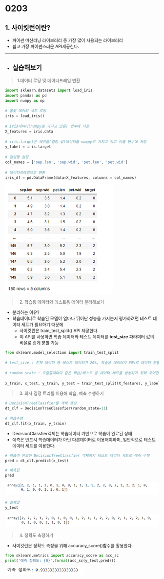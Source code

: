 # 0203
## 1. 사이킷런이란?
- 파이썬 머신러닝 라이브러리 중 가장 많이 사용되는 라이브러리
- 쉽고 가장 파이썬스러운 API제공한다.
---
- ## 실습해보기
> 1.데이터 로딩 및 데이터프레임 변환
```python
import sklearn.datasets import load_iris
import pandas as pd
import numpy as np

# 불꽃 데이터 세트 로딩
iris = load_iris()

# iris데이터(numpy로 가지고 있음) 변수에 저장
X_features = iris.data

# iris.target은 레이블(결정 값)데이터를 numpy로 가지고 있고 이를 변수에 저장
y_label = iris.target

# 컬럼명 설정
col_names = ['sep.len', 'sep.wid', 'pet.len', 'pet.wid']

# 데이터프레임으로 변환
iris_df = pd.DataFrame(data=X_features, columns = col_names)
```
![alt text](./%EB%8D%B0%EC%9D%B4%ED%84%B0%ED%94%84%EB%A0%88%EC%9E%84%20%EC%B6%9C%EB%A0%A5%EA%B0%92.png)

>2. 학습용 데이터와 테스트용 데이터 분리해보기
- 분리하는 이유?
- 학습데이터로 학습된 모델이 얼마나 뛰어난 성능을 가지는지 평가하려면 테스트 데이터 세트가 필요하기 때문에 
  - 사이킷런은 train_test_split() API 제공한다.
  - 이 API를 사용하면 학습 데이터와 테스트 데이터를 **test_size** 파라미터 값의 비율로 쉽게 분할 가능 
```python
from sklearn.model_selection import train_test_split

# test_size : 전체 데이터 중 테스트 데이터가 20%, 학습용 데이터가 80%로 데이터 분할

# random_state : 호출할때마다 같은 학습/테스트 용 데이터 세트를 생성하기 위해 주어진 난수 발생 값

x_train, x_test, y_train, y_test = train_test_split(X_features, y_label, test_size=0.2, random_state=11)
```

> 3. 의사 결정 트리를 이용해 학습, 예측 수행하기

```python
# DecisionTreeClassfier를 객체 생성
dt_clf = DecisionTreeClassfier(random_state=11)

# 학습수행
dt_clf.fit(x_train, y_train)
```
- DecisionClassfier객체는 학습데이터 기반으로 학습이 완료된 상태
- 예측은 반드시 학습데이터가 아닌 다른데이터로 이용해야하며, 일반적으로 테스트 데이터 세트를 이용한다.

```python
# 학습이 완료된 DecisionTreeClassfier 객체에서 테스트 데이터 세트로 예측 수행
pred = dt_clf.predict(x_test)
```

```python
# 예측값
pred
```
![alt text](./%EC%98%88%EC%B8%A1%EA%B0%92.png)

```python
# 실제값
y_test
```
![alt text](./%EC%8B%A4%EC%A0%9C%EA%B0%92.png)

>4. 정확도 측정하기
- 사이킷런은 정확도 측정을 위해 accuracy_score()함수를 활용한다.

```python
from sklearn.metrics import accuracy_score as acc_sc
print('예측 정확도: {0}'.format(acc_sc(y_test,pred)))
```
![alt text](./%EC%98%88%EC%B8%A1%EC%A0%95%ED%99%95%EB%8F%84.png)

